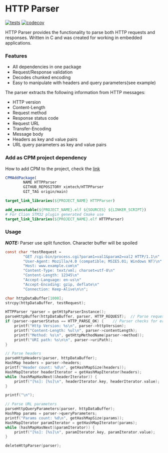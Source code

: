 # HTTP Parser

[![tests](https://github.com/ximtech/HTTPParser/actions/workflows/cmake-ci.yml/badge.svg)](https://github.com/ximtech/HTTPParser/actions/workflows/cmake-ci.yml)
[![codecov](https://codecov.io/gh/ximtech/HTTPParser/branch/main/graph/badge.svg?token=VEZG1RPTTL)](https://codecov.io/gh/ximtech/HTTPParser)

HTTP Parser provides the functionality to parse both HTTP requests and responses. Written in C and was created for
working in embedded applications.

### Features

- All dependencies in one package
- Request/Response validation
- Decodes chunked encoding
- Easy to manipulate with headers and query parameters(see example)

The parser extracts the following information from HTTP messages:

- HTTP version
- Content-Length
- Request method
- Response status code
- Request URL
- Transfer-Encoding
- Message body
- Headers as key and value pairs
- URL query parameters as key and value pairs

### Add as CPM project dependency

How to add CPM to the project, check the [link](https://github.com/cpm-cmake/CPM.cmake)

```cmake
CPMAddPackage(
        NAME HTTPParser
        GITHUB_REPOSITORY ximtech/HTTPParser
        GIT_TAG origin/main)

target_link_libraries(${PROJECT_NAME} HTTPParser)
```

```cmake
add_executable(${PROJECT_NAME}.elf ${SOURCES} ${LINKER_SCRIPT})
# For Clion STM32 plugin generated Cmake use 
target_link_libraries(${PROJECT_NAME}.elf HTTPParser)
```

### Usage

***NOTE:*** Parser use split function. Character buffer will be spoiled

```c
const char *testRequest =
        "GET /cgi-bin/process.cgi?param1=val1&param2=val2 HTTP/1.1\n"
        "User-Agent: Mozilla/4.0 (compatible; MSIE5.01; Windows NT)\n"
        "Host: www.example.com\n"
        "Content-Type: text/xml; charset=utf-8\n"
        "Content-Length: 12345\n"
        "Accept-Language: en-us\n"
        "Accept-Encoding: gzip, deflate\n"
        "Connection: Keep-Alive\n\n";

char httpDataBuffer[1000];
strcpy(httpDataBuffer, testRequest);

HTTPParser *parser = getHttpParserInstance();
parseHttpBuffer(httpDataBuffer, parser, HTTP_REQUEST);  // Parse request
if (parser->parserStatus == HTTP_PARSE_OK) {    // Parser checks for errors
    printf("Http Version: %s\n", parser->httpVersion);
    printf("Content-Length: %ul\n", parser->contentLength);
    printf("Method: %s\n", getHttpMethodName(parser->method));
    printf("URI path: %s\n\n", parser->uriPath);
}

// Parse headers
parseHttpHeaders(parser, httpDataBuffer);
HashMap headers = parser->headers;
printf("Header count: %d\n", getHashMapSize(headers));
HashMapIterator headerIterator = getHashMapIterator(headers);
while (hashMapHasNext(&headerIterator)) {
    printf("[%s]: [%s]\n", headerIterator.key, headerIterator.value);
}

printf("\n");

// Parse URL parameters
parseHttpQueryParameters(parser, httpDataBuffer);
HashMap params = parser->queryParameters;
printf("Params count: %d\n", getHashMapSize(params));
HashMapIterator paramIterator = getHashMapIterator(params);
while (hashMapHasNext(&paramIterator)) {
    printf("[%s]: [%s]\n", paramIterator.key, paramIterator.value);
}

deleteHttpParser(parser);
```
